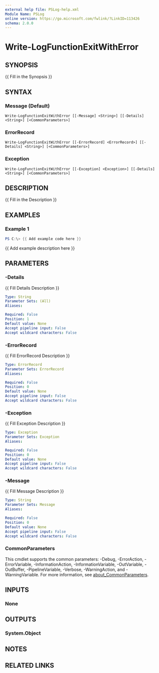 ```yaml
---
external help file: PSLog-help.xml
Module Name: PSLog
online version: https://go.microsoft.com/fwlink/?LinkID=113426
schema: 2.0.0
---
```


# Write-LogFunctionExitWithError

## SYNOPSIS
{{ Fill in the Synopsis }}

## SYNTAX

### Message (Default)
```
Write-LogFunctionExitWithError [[-Message] <String>] [[-Details] <String>] [<CommonParameters>]
```

### ErrorRecord
```
Write-LogFunctionExitWithError [[-ErrorRecord] <ErrorRecord>] [[-Details] <String>] [<CommonParameters>]
```

### Exception
```
Write-LogFunctionExitWithError [[-Exception] <Exception>] [[-Details] <String>] [<CommonParameters>]
```

## DESCRIPTION
{{ Fill in the Description }}

## EXAMPLES

### Example 1
```powershell
PS C:\> {{ Add example code here }}
```

{{ Add example description here }}

## PARAMETERS

### -Details
{{ Fill Details Description }}

```yaml
Type: String
Parameter Sets: (All)
Aliases:

Required: False
Position: 1
Default value: None
Accept pipeline input: False
Accept wildcard characters: False
```

### -ErrorRecord
{{ Fill ErrorRecord Description }}

```yaml
Type: ErrorRecord
Parameter Sets: ErrorRecord
Aliases:

Required: False
Position: 0
Default value: None
Accept pipeline input: False
Accept wildcard characters: False
```

### -Exception
{{ Fill Exception Description }}

```yaml
Type: Exception
Parameter Sets: Exception
Aliases:

Required: False
Position: 0
Default value: None
Accept pipeline input: False
Accept wildcard characters: False
```

### -Message
{{ Fill Message Description }}

```yaml
Type: String
Parameter Sets: Message
Aliases:

Required: False
Position: 0
Default value: None
Accept pipeline input: False
Accept wildcard characters: False
```

### CommonParameters
This cmdlet supports the common parameters: -Debug, -ErrorAction, -ErrorVariable, -InformationAction, -InformationVariable, -OutVariable, -OutBuffer, -PipelineVariable, -Verbose, -WarningAction, and -WarningVariable. For more information, see [about_CommonParameters](http://go.microsoft.com/fwlink/?LinkID=113216).

## INPUTS

### None

## OUTPUTS

### System.Object
## NOTES

## RELATED LINKS
